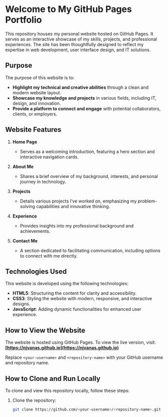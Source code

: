 # Welcome to My GitHub Pages Portfolio

This repository houses my personal website hosted on GitHub Pages. It serves as an interactive showcase of my skills, projects, and professional experiences. The site has been thoughtfully designed to reflect my expertise in web development, user interface design, and IT solutions.

## Purpose

The purpose of this website is to:
- **Highlight my technical and creative abilities** through a clean and modern website layout.
- **Showcase my knowledge and projects** in various fields, including IT, design, and innovation.
- **Provide a platform to connect and engage** with potential collaborators, clients, or employers.

## Website Features

1. **Home Page**
   - Serves as a welcoming introduction, featuring a hero section and interactive navigation cards.

2. **About Me**
   - Shares a brief overview of my background, interests, and personal journey in technology.

3. **Projects**
   - Details various projects I’ve worked on, emphasizing my problem-solving capabilities and innovative thinking.

4. **Experience**
   - Provides insights into my professional background and achievements.

5. **Contact Me**
   - A section dedicated to facilitating communication, including options to connect with me directly.

## Technologies Used

This website is developed using the following technologies:
- **HTML5**: Structuring the content for clarity and accessibility.
- **CSS3**: Styling the website with modern, responsive, and interactive designs.
- **JavaScript**: Adding dynamic functionalities for enhanced user experience.

## How to View the Website

The website is hosted using GitHub Pages. To view the live version, visit: **[https://njvanas.github.io](https://njvanas.github.io)**

Replace `<your-username>` and `<repository-name>` with your GitHub username and repository name.

## How to Clone and Run Locally

To clone and view this repository locally, follow these steps:

1. Clone the repository:
   ```bash
   git clone https://github.com/<your-username>/<repository-name>.git
